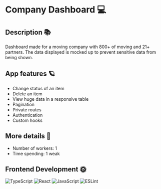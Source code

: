 # Company Dashboard 💻

## Description 📚

Dashboard made for a moving company with 800+ of moving and 21+ partners. The data displayed is mocked up to prevent sensitive data from being shown.

## App features 🪐

- Change status of an item
- Delete an item
- View huge data in a responsive table
- Pagination
- Private routes
- Authentication
- Custom hooks

## More details 📕

- Number of workers: 1
- Time spending: 1 weak

## Frontend Development 🌞

![TypeScript](https://img.shields.io/badge/typescript-%23007ACC.svg?style=for-the-badge&logo=typescript&logoColor=white)
![React](https://img.shields.io/badge/react-%2320232a.svg?style=for-the-badge&logo=react&logoColor=%2361DAFB)
![JavaScript](https://img.shields.io/badge/javascript-%23323330.svg?style=for-the-badge&logo=javascript&logoColor=%23F7DF1E)
![ESLint](https://img.shields.io/badge/ESLint-4B3263?style=for-the-badge&logo=eslint&logoColor=white)
